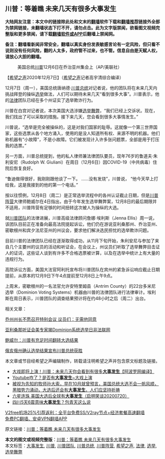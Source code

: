  <h2>川普：等着瞧 未来几天有很多大事发生</h2> <p class="notice"><b>大陆网友注意：本文中的链接除此处和文末的<a href="https://github.com/bannedbook/fanqiang" >翻墙</a>软件下载和<a href="https://github.com/killgcd/justmysocks/blob/master/README.md">翻墙推荐</a>链接外全部为禁网链接，未翻墙状态下打不开，请勿点击。此为文字版禁闻，欲看图文视频完整版和更多禁闻，请下载<a href="https://github.com/bannedbook/fanqiang">翻墙软件或APP</a>后翻墙上禁闻网。</p><p>备注：翻墙看新闻非常安全，翻墙以真实身份发表敏感言论有一定风险，但只看不说则没有任何风险，翻的人太多，政府管不过来，也不管。信息自由是天赋人权，请放心大胆的翻墙。</b></p>  <div class="entry"> <figure><figcaption>美国总统<a href="https://www.bannedbook.org/bnews/tag/%e5%b7%9d%e6%99%ae/" class="st_tag internal_tag" rel="tag" title="标签 川普 下的日志">川普</a>12月6日在乔治亚州集会上（AP/美联社）</figcaption></figure> <p>【<span class='wp_keywordlink_affiliate'><a href="https://www.soundofhope.org" title="希望之声" target="_blank">希望之声</a></span>2020年12月7日】（<a href="https://www.bannedbook.org/bnews/tag/%e5%b8%8c%e6%9c%9b%e4%b9%8b%e5%a3%b0/" class="st_tag internal_tag" rel="tag" title="标签 希望之声 下的日志">希望之声</a>记者高宇清综合编译）</p> <p>12月7日（周一），美国总统唐纳德·<a href="https://www.bannedbook.org/bnews/tag/%E5%B7%9D%E6%99%AE%E6%80%BB%E7%BB%9F/" class="st_tag internal_tag" rel="tag" title="标签 川普总统 下的日志">川普总统</a>对记者说，他的团队将在未来几天内挑战拜登的操纵<a href="https://www.bannedbook.org/bnews/tag/%e9%80%89%e4%b8%be/" class="st_tag internal_tag" rel="tag" title="标签 选举 下的日志">选举</a>做法，人们可以期待未来几天“看到很多大事”。川普表示，他的<a href="https://www.bannedbook.org/bnews/tag/%e6%b3%95%e5%be%8b/" class="st_tag internal_tag" rel="tag" title="标签 法律 下的日志">法律</a>团队已经在多个州证实了选举欺诈行为。</p> <p>川普在白宫对记者说，本次美国大选涉嫌<a href="https://www.bannedbook.org/bnews/tag/%E9%80%89%E4%B8%BE%E8%88%9E%E5%BC%8A/" class="st_tag internal_tag" rel="tag" title="标签 选举舞弊 下的日志">选举舞弊</a>，“我们已经上交诉状。现在，我们找出了可以采取的措施。接下来几天，您会看到很多大事情发生。”</p> <p>川普说，“选举是完全被操纵的，这是对我们国家的耻辱。这就像一个第三世界国家，这些选票从各个地方涌入，使用的是没人知道所有权、来源不明的机器。他们称机器有“小故障”，不是小故障。它们被发现计入许多张问题票，全部是用于打压我的选票。”</p>  <p>另一方面，川普总统提到，他的私人律师兼法律团队要员，现年76岁的鲁道夫·朱利安尼（Rudolph W. Giuliani）在周日（12月6日）因COVID-19（中共病毒）住院后恢复良好。</p> <p>“鲁迪做得很好，我刚刚跟他谈了一下。 ……没有发烧”，川普说， “他今天早上打给我，这是我接到的他的第一个电话。”</p> <p>按以往惯例，12月8日（周二）是正常选举流程中的各州认证截止日期，但是<a href="https://www.bannedbook.org/bnews/tag/%e5%b7%9d%e6%99%ae%e9%98%b5%e8%90%a5/" class="st_tag internal_tag" rel="tag" title="标签 川普阵营 下的日志">川普阵营</a>大律师鲍威尔在4日指出，由于今年发生选举舞弊案，12月8日的最后期限并不适用，川普阵营有足够的时间扭转这次被人为操纵的大选。</p> <p>就<a href="https://www.bannedbook.org/bnews/tag/%e5%b7%9d%e6%99%ae%e5%9b%a2%e9%98%9f/" class="st_tag internal_tag" rel="tag" title="标签 川普团队 下的日志">川普团队</a>的法律进展，川普高级法律顾问詹娜·埃利斯（Jenna Ellis）周一说，该团队目前正在准备向最高法院提起诉讼，他们仍在游说亚利桑那州、乔治亚州、密歇根州和宾夕法尼亚州的州议会，要求他们解决选民担忧的选举欺诈问题。</p>  <p>目前川普的法律团队已经在逐渐取得成功，从11月下旬开始，朱利安尼与参加了来自几个主要州的议员的活动和听证会，在会议上，州议员们听取了选举舞弊目击证人的证词，这些证人谈到有许多不合格选票被计算，以及在选举中统计上有大量的违规行为。</p> <p>高院诉讼方面，美国大法官阿利托宣布将川普团队在宾州的紧急诉讼响应截止日期提前，从原本的12月9日下午4点提前至12月8日上午9点。</p> <p>上周末，密歇根州的一名法官允许安特里姆县（Antrim County）的22台多米尼选举（Dominion Voting Systems）机器由川普的法律团队进行法律审计。埃利斯在周日表示，川普团队的调查结果预计将在约48小时之后（周二）出台。</p> <p>相关文章：</p>  <p><a href="https://www.soundofhope.org/post/451297">乔州州长不愿召开特别会议 议员们：无需他同意</a></p> <p><a data-ctorig="https://www.soundofhope.org/post/448681" data-cturl="https://www.google.com/url?client=internal-element-cse&amp;cx=007749283119516952101:0iwnfnkwnek&amp;q=https://www.soundofhope.org/post/448681&amp;sa=U&amp;ved=2ahUKEwjYzKyLqb3tAhURrp4KHVCrBZwQFjAAegQIBhAC&amp;usg=AOvVaw1of3vaUlU6JzqDH0dJy8UO" href="https://www.soundofhope.org/post/448681" target="_blank">亚利桑那听证会美专家揭Dominion系统选举日非法联网</a></p> <p><a href="https://www.soundofhope.org/post/450658">鲍威尔：川普有充足时间翻转大选结果</a></p> <p><a data-ctorig="https://www.soundofhope.org/post/448231" data-cturl="https://www.google.com/url?client=internal-element-cse&amp;cx=007749283119516952101:0iwnfnkwnek&amp;q=https://www.soundofhope.org/post/448231&amp;sa=U&amp;ved=2ahUKEwiOyOb1qL3tAhXHup4KHXIAClIQFjABegQICRAC&amp;usg=AOvVaw2LeYo9-E3iJDkz7j2rt7OI" href="https://www.soundofhope.org/post/448231" target="_blank">俄亥俄州确认选举结果宣布川普总统获胜</a></p>  <p>本文章或节目经希望之声编辑制作，转载请注明希望之声并包含原文标题及链接。</p> <ul class='op-related-articles' title='相关阅读'> <li><a href='https://www.bannedbook.org/bnews/topimagenews/20201208/1443990.html' target='_blank'>大戏即将上演！川普：未来几天你会看到有很多<b>大事发生</b>【阿波罗网编译】</a></li> <li><a href='https://www.bannedbook.org/bnews/comments/20201112/1429857.html' target='_blank'>Youtube咋了？是否有<b>大事发生</b>~大戏上演</a></li> <li><a href='https://www.bannedbook.org/bnews/bannedvideo/20201106/1426948.html' target='_blank'>被视为先知的牧师孙大索，早在10月就曾预言，美国总统大选不会一帆风顺，黑暗势力涌动，大选后还会有<b>大事发生</b>，人们应坚持祈祷</a></li> <li><a href='https://www.bannedbook.org/bnews/bannedvideo/20201106/1426819.html' target='_blank'>六星连珠 美国大选后全球有<b>大事发生</b>（启明笑谈20200720）</a></li> <li><a href='https://www.bannedbook.org/bnews/cbnews/20201027/1420750.html' target='_blank'>四川5天6震意味<b>大事发生</b>？包青天这么说</a></li> </ul> <p class="texttj"> <a href="https://www.bannedbook.org/forum23/topic22702.html" target="_blank">V2free机场25%引荐返利：全平台免费SS/V2ray节点+经济套餐高速翻墙</a><br/> <a href="https://github.com/bannedbook/fanqiang/wiki/%E7%A6%81%E9%97%BB%E7%BD%91%E5%AE%89%E5%8D%93%E7%BF%BB%E5%A2%99%E6%96%B0%E9%97%BBAPP" target="_blank">免费PC翻墙、安卓VPN翻墙APP</a></p><p>原文链接：<a class="src_link"  href="https://www.soundofhope.org/post/451312" target="_blank">川普：等着瞧 未来几天有很多大事发生</a></p><a name='sharetosocial'></a>       <div><b>本文的图文或视频完整版</b>：<a href='https://www.bannedbook.org/bnews/comments/20201208/1443997.html'>川普：等着瞧 未来几天有很多大事发生</a></div>  </div><!--END ENTRY--> <div class="postfooter"> <div>本文标签：<a href="https://www.bannedbook.org/bnews/tag/%E5%A4%A7%E4%BA%8B%E5%8F%91%E7%94%9F/" rel="tag">大事发生</a>, <a href="https://www.bannedbook.org/bnews/tag/%e5%b7%9d%e6%99%ae/" rel="tag">川普</a>, <a href="https://www.bannedbook.org/bnews/tag/%e5%b7%9d%e6%99%ae%e5%9b%a2%e9%98%9f/" rel="tag">川普团队</a>, <a href="https://www.bannedbook.org/bnews/tag/%E5%B7%9D%E6%99%AE%E6%80%BB%E7%BB%9F/" rel="tag">川普总统</a>, <a href="https://www.bannedbook.org/bnews/tag/%e5%b7%9d%e6%99%ae%e9%98%b5%e8%90%a5/" rel="tag">川普阵营</a>, <a href="https://www.bannedbook.org/bnews/tag/%e5%b8%8c%e6%9c%9b%e4%b9%8b%e5%a3%b0/" rel="tag">希望之声</a>, <a href="https://www.bannedbook.org/bnews/tag/%e6%b3%95%e5%be%8b/" rel="tag">法律</a>, <a href="https://www.bannedbook.org/bnews/tag/%e9%80%89%e4%b8%be/" rel="tag">选举</a>, <a href="https://www.bannedbook.org/bnews/tag/%E9%80%89%E4%B8%BE%E8%88%9E%E5%BC%8A/" rel="tag">选举舞弊</a></div>  </div><!--END POSTFOOTER--> 